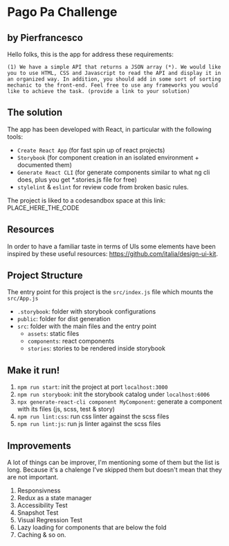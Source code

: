 # Pago Pa Challenge
## by Pierfrancesco

Hello folks, this is the app for address these requirements:

`
(1) We have a simple API that returns a JSON array (*). We would like you to use HTML, CSS and Javascript to read the API and display it in an organized way. In addition, you should add in some sort of sorting mechanic to the front-end. Feel free to use any frameworks you would like to achieve the task. (provide a link to your solution)
`

## The solution

The app has been developed with React, in particular with the following tools:

- `Create React App` (for fast spin up of react projects)
- `Storybook` (for component creation in an isolated environment + documented them)
- `Generate React CLI` (for generate components similar to what ng cli does, plus you get *.stories.js file for free)
- `stylelint` & `eslint` for review code from broken basic rules.

The project is liked to a codesandbox space at this link: PLACE_HERE_THE_CODE

## Resources

In order to have a familiar taste in terms of UIs some elements have been inspired by these
useful resources: https://github.com/italia/design-ui-kit.

## Project Structure

The entry point for this project is the `src/index.js` file which mounts the `src/App.js`

- `.storybook`: folder with storybook configurations
- `public`: folder for dist generation
- `src`: folder with the main files and the entry point
  - `assets`: static files
  - `components`: react components
  - `stories`: stories to be rendered inside storybook
  
## Make it run!

1. `npm run start`: init the project at port `localhost:3000`
2. `npm run storybook`: init the storybook catalog under `localhost:6006`
3. `npx generate-react-cli component MyComponent`: generate a component with its files (js, scss, test & story)
4. `npm run lint:css`: run css linter against the scss files
5. `npm run lint:js`: run js linter against the scss files

## Improvements

A lot of things can be improver, I'm mentioning some of them but the list is long. 
Because it's a chalenge I've skipped them but doesn't mean that they are not important.

1. Responsivness
2. Redux as a state manager
3. Accessibility Test
4. Snapshot Test
5. Visual Regression Test
6. Lazy loading for components that are below the fold
7. Caching & so on.

